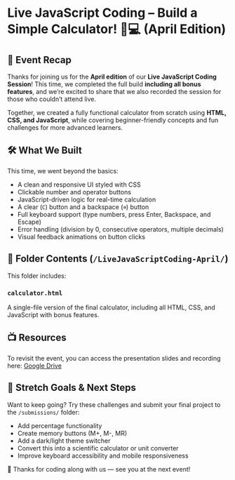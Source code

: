 # Live JavaScript Coding – Build a Simple Calculator! 🔢💻 (April Edition)

## 📢 Event Recap

Thanks for joining us for the **April edition** of our **Live JavaScript Coding Session**! This time, we completed the full build **including all bonus features**, and we’re excited to share that we also recorded the session for those who couldn’t attend live.

Together, we created a fully functional calculator from scratch using **HTML, CSS, and JavaScript**, while covering beginner-friendly concepts and fun challenges for more advanced learners.

## 🛠️ What We Built

This time, we went beyond the basics:

- A clean and responsive UI styled with CSS
- Clickable number and operator buttons
- JavaScript-driven logic for real-time calculation
- A clear (`C`) button and a backspace (`⌫`) button
- Full keyboard support (type numbers, press Enter, Backspace, and Escape)
- Error handling (division by 0, consecutive operators, multiple decimals)
- Visual feedback animations on button clicks

## 📂 Folder Contents (`/LiveJavaScriptCoding-April/`)

This folder includes:

### `calculator.html`

A single-file version of the final calculator, including all HTML, CSS, and JavaScript with bonus features.

## 📺 Resources

To revisit the event, you can access the presentation slides and recording here: [Google Drive](https://drive.google.com/drive/folders/1tF1-VXENXe4mOPBa0ITNCqMg3m6mSoe7?usp=drive_link)

## 🧠 Stretch Goals & Next Steps

Want to keep going? Try these challenges and submit your final project to the `/submissions/` folder:

- Add percentage functionality
- Create memory buttons (M+, M-, MR)
- Add a dark/light theme switcher
- Convert this into a scientific calculator or unit converter
- Improve keyboard accessibility and mobile responsiveness

🎉 Thanks for coding along with us — see you at the next event!
